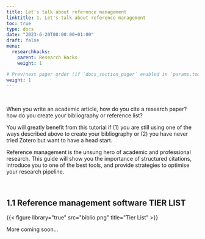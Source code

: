 ```yaml
---
title: Let's talk about reference management
linktitle: 1. Let's talk about reference management
toc: true
type: docs
date: "2023-6-20T00:00:00+01:00"
draft: false
menu:
  researchhacks:
    parent: Research Hacks
    weight: 1

# Prev/next pager order (if `docs_section_pager` enabled in `params.toml`)
weight: 1
---
```


<br>

When you write an academic article, how do you cite a research paper? how do you create your bibliography or reference list?

You will greatly benefit from this tutorial if (1) you are still using one of the ways described above to create your bibliography or (2) you have never tried Zotero but want to have a head start. 

Reference management is the unsung hero of academic and professional research. This guide will show you the importance of structured citations, introduce you to one of the best tools, and provide strategies to optimise your research pipeline.

<br>

## 1.1 Reference management software **TIER LIST**

{{< figure library="true" src="biblio.png" title="Tier List" >}}



More coming soon...